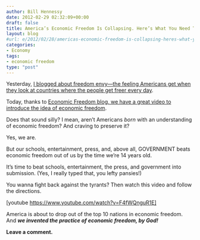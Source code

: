 ```yaml
---
author: Bill Hennessy
date: 2012-02-29 02:32:09+00:00
draft: false
title: America’s Economic Freedom Is Collapsing. Here’s What You Need To Know | Video
layout: blog
#url: e/2012/02/28/americas-economic-freedom-is-collapsing-heres-what-you-need-to-know-video-2/
categories:
- Economy
tags:
- economic freedom
type: "post"
---
```


Yesterday, [I blogged about freedom envy—the feeling Americans get when they look at countries where the people get freer every day](https://hennessysview.com/liberty-movement/when-did-we-stop-getting-freer-in-america/). 

Today, thanks to [Economic Freedom blog, we have a great video to introduce the idea of economic freedom](https://www.economicfreedom.org/2011/10/11/episode-two-economic-freedom-in-america-today/).

Does that sound silly? I mean, aren’t Americans _born_ with an understanding of economic freedom? And craving to preserve it?

Yes, we are.

But our schools, entertainment, press, and, above all, GOVERNMENT beats economic freedom out of us by the time we’re 14 years old. 

It’s time to beat schools, entertainment, the press, and government into submission. (Yes, I really typed that, you lefty pansies!)

You wanna fight back against the tyrants? Then watch this video and follow the directions. 

[youtube https://www.youtube.com/watch?v=F4fWQnguR1E]

America is about to drop out of the top 10 nations in economic freedom. And **_we invented the practice of economic freedom, by God!_**

**Leave a comment.**
